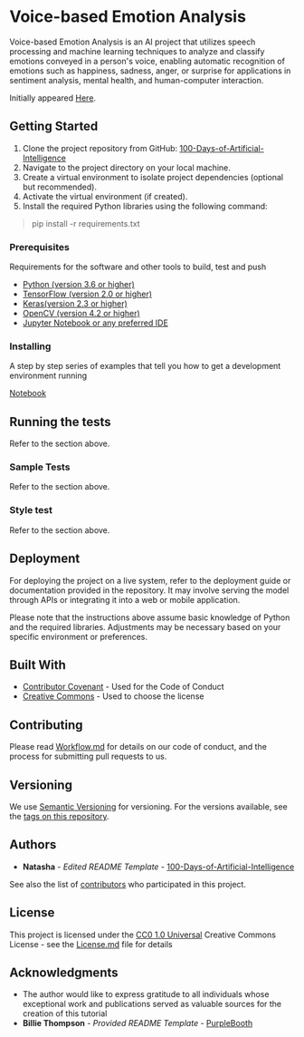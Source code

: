 # Voice-based Emotion Analysis

Voice-based Emotion Analysis is an AI project that utilizes speech processing and machine learning techniques to analyze and classify emotions conveyed in a person's voice, enabling automatic recognition of emotions such as happiness, sadness, anger, or surprise for applications in sentiment analysis, mental health, and human-computer interaction.

Initially appeared 
[Here](https://medium.com/@natashanewbold).

## Getting Started

1. Clone the project repository from GitHub: [100-Days-of-Artificial-Intelligence](https://github.com/natnew/100-Days-of-Artificial-Intelligence)
2. Navigate to the project directory on your local machine.
3. Create a virtual environment to isolate project dependencies (optional but recommended).
4. Activate the virtual environment (if created).
5. Install the required Python libraries using the following command:
> pip install -r requirements.txt

### Prerequisites

Requirements for the software and other tools to build, test and push 
- [Python (version 3.6 or higher)](https://www.python.org/downloads/)
- [TensorFlow (version 2.0 or higher)](https://www.tensorflow.org/install)
- [Keras(version 2.3 or higher)](https://pypi.org/project/keras/)
- [OpenCV (version 4.2 or higher)](https://opencv.org/)
- [Jupyter Notebook or any preferred IDE](https://jupyter.org/install)

### Installing

A step by step series of examples that tell you how to get a development
environment running



[Notebook]()

## Running the tests

Refer to the section above. 

### Sample Tests

Refer to the section above. 

### Style test

Refer to the section above. 

## Deployment

For deploying the project on a live system, refer to the deployment guide or documentation provided in the repository. It may involve serving the model through APIs or integrating it into a web or mobile application.

Please note that the instructions above assume basic knowledge of Python and the required libraries. Adjustments may be necessary based on your specific environment or preferences.

## Built With

  - [Contributor Covenant](https://www.contributor-covenant.org/) - Used
    for the Code of Conduct
  - [Creative Commons](https://creativecommons.org/) - Used to choose
    the license

## Contributing

Please read [Workflow.md](Workflow.md) for details on our code
of conduct, and the process for submitting pull requests to us.

## Versioning

We use [Semantic Versioning](http://semver.org/) for versioning. For the versions
available, see the [tags on this
repository](https://github.com/natnew/100-Days-of-Artificial-Intelligence/tags).

## Authors

  - **Natasha** - *Edited README Template* -
    [100-Days-of-Artificial-Intelligence](https://github.com/natnew)
 

See also the list of
[contributors](https://github.com/natnew/100-Days-of-Artificial-Intelligence/graphs/contributors)
who participated in this project.

## License

This project is licensed under the [CC0 1.0 Universal](LICENSE.md)
Creative Commons License - see the [License.md](License.md) file for
details

## Acknowledgments

  - The author would like to express gratitude to all individuals whose exceptional work and publications served as valuable sources for the creation of this tutorial
  - **Billie Thompson** - *Provided README Template* -
    [PurpleBooth](https://github.com/PurpleBooth)
  
